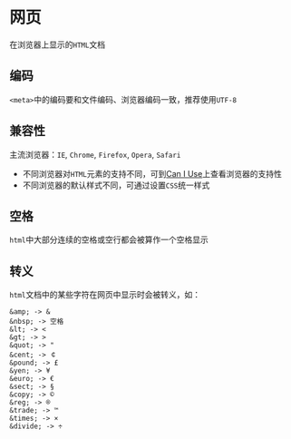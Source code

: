 # 网页

在浏览器上显示的`HTML`文档

## 编码

`<meta>`中的编码要和文件编码、浏览器编码一致，推荐使用`UTF-8`

## 兼容性

主流浏览器：`IE`, `Chrome`, `Firefox`, `Opera`, `Safari`

* 不同浏览器对`HTML`元素的支持不同，可到[Can I Use](http://caniuse.com/#)上查看浏览器的支持性
* 不同浏览器的默认样式不同，可通过设置`CSS`统一样式


## 空格

`html`中大部分连续的空格或空行都会被算作一个空格显示

## 转义

`html`文档中的某些字符在网页中显示时会被转义，如：

```
&amp; -> &
&nbsp; -> 空格
&lt; -> <
&gt; -> >
&quot; -> "
&cent; -> ￠
&pound; -> £
&yen; -> ¥
&euro; -> €
&sect; -> §
&copy; -> ©
&reg; -> ®
&trade; -> ™
&times; -> ×
&divide; -> ÷
```